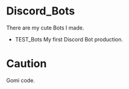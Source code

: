 # Discord_Bots
There are my cute Bots I made.

- TEST_Bots
  My first Discord Bot production.

# Caution
Gomi code.
